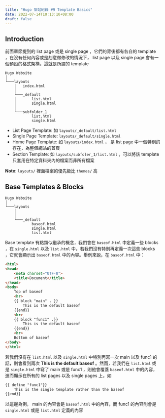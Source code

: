 ```yaml
---
title: "Hugo 架站紀錄 #9 Template Basics"
date: 2022-07-14T10:13:10+08:00
draft: false
---
```

## Introduction
前面章節提到的 list page 或是 single page ，它們的背後都有各自的 template ，在沒有任何內容或是刻意做修改的情況下， list page 以及 single page 會有一個預設的格式架構，這就是所謂的 template

```
Hugo Website
│
└───layouts
    │   index.html
    │
    └───_default
    │       list.html
    │       single.html
    │   
    └───subfolder_1
            list.html
            single.html
```

- List Page Template: 如 `layouts/_default/list.html`
- Single Page Template: `layouts/_default/single.html`
- Home Page Template: 如 `layouts/index.html` ， 是 list page 中一個特別的存在，為整個網站的首頁
- Section Template: 如 `layouts/subfoler_1/list.html` ，可以將該 template 只套用在特定資料夾內的檔案而非所有檔案

**Note**: `layouts/` 裡面檔案的優先級比 `themes/` 高

## Base Templates & Blocks
```
Hugo Website
│
└───layouts
    │
    │
    └───_default
            baseof.html
            single.html
            list.html
```
Base template 有點類似繼承的概念，我們會在 `baseof.html` 中定義一些 blocks ，在 `single.html` 以及 `list.html` 中，若我們沒有特別再定義一次這些 blocks ，它就會顯示出 `baseof.html` 中的內容。舉例來說，在 `baseof.html` 中：

```html
<html>
<head>
    <meta charset="UTF-8">
    <title>Document</title>
</head>
<body>
    Top of baseof
    <hr>
    {{ block "main" . }}
        This is the default baseof
    {{end}}
    <br>
    {{ block "func1" .}}
        This is the default baseof
    {{end}}
    <hr>
    Bottom of baseof
</body>
</html>
```

若我們沒有在 `list.html` 以及 `single.html` 中特別再寫一次 main 以及 func1 的話，則會看到兩次 **This is the default baseof** 。然而，若我們在 `list.html` 或是 `single.html` 中寫了 main 或是 func1 ，則他會覆蓋 `baseof.html` 中的內容，進而顯示在所有的 list pages 以及 single pages 上，如
```html
{{ define "func1"}}
    This is the single template rather than the baseof
{{end}}
```

以這邊為例， main 的內容會是 `baseof.html` 中的內容，而 func1 的內容則會是 `single.html` 或是 `list.html` 定義的內容